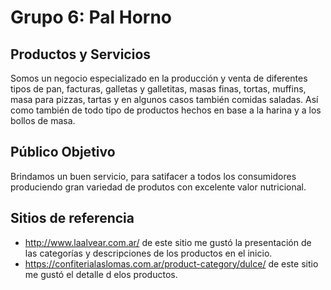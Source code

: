 # Grupo 6: Pal Horno

## Productos y Servicios

Somos un negocio especializado en la producción y venta de diferentes tipos de pan, facturas, galletas y galletitas, masas finas, tortas, muffins, masa para pizzas, tartas y en algunos casos también comidas saladas.
Así como también de todo tipo de productos hechos en base a la harina y a los bollos de masa.

## Público Objetivo

Brindamos un buen servicio, para satifacer a todos los consumidores produciendo gran variedad de produtos con excelente valor nutricional.

## Sitios de referencia

- <http://www.laalvear.com.ar/> de este sitio me gustó la presentación de las categorías y descripciones de los productos en el inicio.
- <https://confiterialaslomas.com.ar/product-category/dulce/> de este sitio me gustó el detalle d elos productos.
